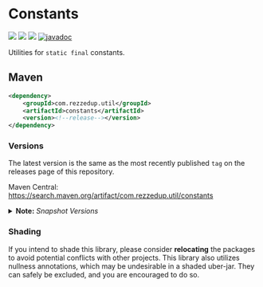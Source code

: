 # Constants

[![](https://img.shields.io/maven-central/v/com.rezzedup.util/constants?color=ok&label=Maven%20Central)](https://search.maven.org/artifact/com.rezzedup.util/constants "Maven Central")
[![](https://img.shields.io/badge/License-MPL--2.0-blue)](./LICENSE "Project License: MPL-2.0")
[![](https://img.shields.io/badge/Java-11-orange)](# "Java Version: 11")
[![javadoc](https://javadoc.io/badge2/com.rezzedup.util/constants/javadoc.svg?label=Javadoc&color=%234D7A97)](https://javadoc.io/doc/com.rezzedup.util/constants "View Javadocs") 

Utilities for `static final` constants. 

## Maven

```xml
<dependency>
    <groupId>com.rezzedup.util</groupId>
    <artifactId>constants</artifactId>
    <version><!--release--></version>
</dependency>
```

### Versions

The latest version is the same as the most recently published `tag` on
the releases page of this repository.

Maven Central: https://search.maven.org/artifact/com.rezzedup.util/constants

<details id="note-snapshot-versions">
<summary><b>Note:</b> <i>Snapshot Versions</i></summary>

> [ℹ️](#note-snapshot-versions)
> Snapshot releases are available at the following repository:
>
> ```xml
> <repositories>
>     <repository>
>         <id>ossrh-snapshots</id>
>         <url>https://s01.oss.sonatype.org/content/repositories/snapshots</url>
>     </repository>
> </repositories>
> ```
</details>

### Shading

If you intend to shade this library, please consider **relocating** the packages
to avoid potential conflicts with other projects. This library also utilizes
nullness annotations, which may be undesirable in a shaded uber-jar. They can
safely be excluded, and you are encouraged to do so.
